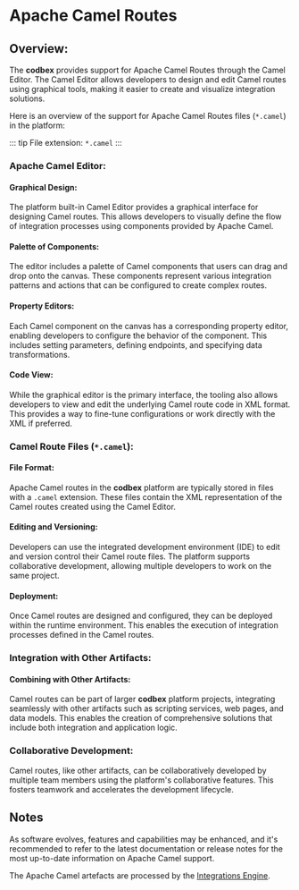 # Apache Camel Routes

## Overview:

The __codbex__ provides support for Apache Camel Routes through the Camel Editor. The Camel Editor allows developers to design and edit Camel routes using graphical tools, making it easier to create and visualize integration solutions.

Here is an overview of the support for Apache Camel Routes files (`*.camel`) in the platform:

::: tip
File extension: `*.camel`
:::

### Apache Camel Editor:

#### Graphical Design:

The platform built-in Camel Editor provides a graphical interface for designing Camel routes. This allows developers to visually define the flow of integration processes using components provided by Apache Camel.

#### Palette of Components:

The editor includes a palette of Camel components that users can drag and drop onto the canvas. These components represent various integration patterns and actions that can be configured to create complex routes.

#### Property Editors:

Each Camel component on the canvas has a corresponding property editor, enabling developers to configure the behavior of the component. This includes setting parameters, defining endpoints, and specifying data transformations.

#### Code View:

While the graphical editor is the primary interface, the tooling also allows developers to view and edit the underlying Camel route code in XML format. This provides a way to fine-tune configurations or work directly with the XML if preferred.

### Camel Route Files (`*.camel`):

#### File Format:

Apache Camel routes in the __codbex__ platform are typically stored in files with a `.camel` extension. These files contain the XML representation of the Camel routes created using the Camel Editor.

#### Editing and Versioning:

Developers can use the integrated development environment (IDE) to edit and version control their Camel route files. The platform supports collaborative development, allowing multiple developers to work on the same project.

#### Deployment:

Once Camel routes are designed and configured, they can be deployed within the runtime environment. This enables the execution of integration processes defined in the Camel routes.

### Integration with Other Artifacts:

#### Combining with Other Artifacts:

Camel routes can be part of larger __codbex__ platform projects, integrating seamlessly with other artifacts such as scripting services, web pages, and data models. This enables the creation of comprehensive solutions that include both integration and application logic.

### Collaborative Development:

Camel routes, like other artifacts, can be collaboratively developed by multiple team members using the platform's collaborative features. This fosters teamwork and accelerates the development lifecycle.

## Notes

As software evolves, features and capabilities may be enhanced, and it's recommended to refer to the latest documentation or release notes for the most up-to-date information on Apache Camel support.

The Apache Camel artefacts are processed by the [Integrations Engine](../engines/integrations.md).
